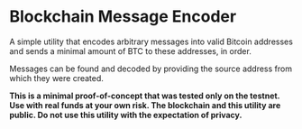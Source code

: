 # Blockchain Message Encoder

A simple utility that encodes arbitrary messages into valid Bitcoin addresses and sends a minimal amount of BTC to these addresses, in order.

Messages can be found and decoded by providing the source address from which they were created.

**This is a minimal proof-of-concept that was tested only on the testnet. Use with real funds at your own risk.
The blockchain and this utility are public. Do not use this utility with the expectation of privacy.**
